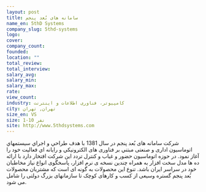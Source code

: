 ```yaml
---
layout: post
title: سامانه های بُعد پنجم
name_en: 5thD Systems
company_slug: 5thd-systems
logo: 
cover: 
company_count:
founded:
location: ""
total_review: 
total_interview: 
salary_avg: 
salary_min: 
salary_max: 
rate: 
view_count: 
industry: کامپیوتر، فناوری اطلاعات و اینترنت
city: تهران, تهران
size_en: VS
size: 1-10 نفر
site: http://www.5thdsystems.com
---
```


شرکت سامانه های بُعد پنجم در سال 1381 با هدف طراحي و اجراي سيستمهاي اتوماسيون اداری و صنعتی مبتني بر فناوری های الکترونيکي و رايانه اي فعالیت خود را آغاز نمود. در حوزه اتوماسیون حضور و غیاب و کنترل تردد این شرکت افتخار دارد با ارائه ده ها مدل سخت افزار به همراه چندین نسخه ی نرم افزار، پاسخگوی انواع نیاز مخاطبان خود در سراسر ایران باشد. تنوع این محصولات به گونه ای است که مشتریان محصولات بُعد پنجم گستره وسیعی از کسب و کارهای کوچک تا سازمانهای بزرگ دولتی را شامل می شود.

